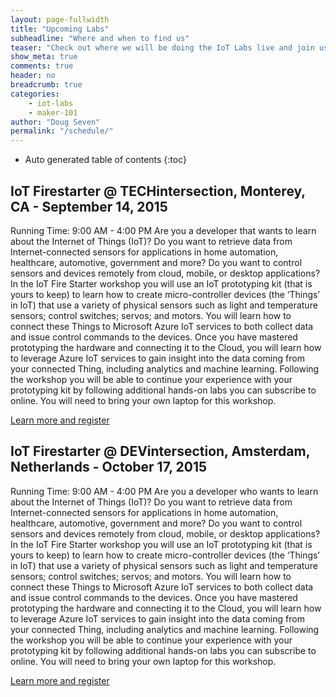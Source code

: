 ```yaml
---
layout: page-fullwidth
title: "Upcoming Labs"
subheadline: "Where and when to find us"
teaser: "Check out where we will be doing the IoT Labs live and join us for a fun filled few hours."
show_meta: true
comments: true
header: no
breadcrumb: true
categories:
    - iot-labs
    - maker-101
author: "Doug Seven"
permalink: "/schedule/"
---
```


*  Auto generated table of contents
{:toc}

## IoT Firestarter @ TECHintersection, Monterey, CA - September 14, 2015
Running Time: 9:00 AM - 4:00 PM
Are you a developer that wants to learn about the Internet of Things (IoT)? Do you want to retrieve data from Internet-connected sensors for applications in home automation, healthcare, automotive, government and more? Do you want to control sensors and devices remotely from cloud, mobile, or desktop applications? In the IoT Fire Starter workshop you will use an IoT prototyping kit (that is yours to keep) to learn how to create micro-controller devices (the ‘Things’ in IoT) that use a variety of physical sensors such as light and temperature sensors; control switches; servos; and motors. You will learn how to connect these Things to Microsoft Azure IoT services to both collect data and issue control commands to the devices. Once you have mastered prototyping the hardware and connecting it to the Cloud, you will learn how to leverage Azure IoT services to gain insight into the data coming from your connected Thing, including analytics and machine learning. Following the workshop you will be able to continue your experience with your prototyping kit by following additional hands-on labs you can subscribe to online. You will need to bring your own laptop for this workshop.

[Learn more and register](https://techintersection.com/workshops.html)

## IoT Firestarter @ DEVintersection, Amsterdam, Netherlands - October 17, 2015
Running Time: 9:00 AM - 4:00 PM
Are you a developer who wants to learn about the Internet of Things (IoT)? Do you want to retrieve data from Internet-connected sensors for applications in home automation, healthcare, automotive, government and more? Do you want to control sensors and devices remotely from cloud, mobile, or desktop applications? In the IoT Fire Starter workshop you will use an IoT prototyping kit (that is yours to keep) to learn how to create micro-controller devices (the ‘Things’ in IoT) that use a variety of physical sensors such as light and temperature sensors; control switches; servos; and motors. You will learn how to connect these Things to Microsoft Azure IoT services to both collect data and issue control commands to the devices. Once you have mastered prototyping the hardware and connecting it to the Cloud, you will learn how to leverage Azure IoT services to gain insight into the data coming from your connected Thing, including analytics and machine learning. Following the workshop you will be able to continue your experience with your prototyping kit by following additional hands-on labs you can subscribe to online. You will need to bring your own laptop for this workshop.

[Learn more and register](http://www.devintersectioneurope.com/Sessions/Workshops)